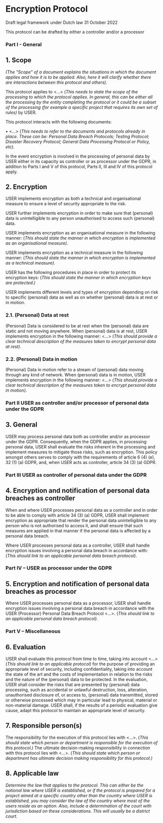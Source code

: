# Encryption Protocol

Draft legal framework under Dutch law 31 October 2022

This protocol can be drafted by either a controller and/or a processor
 
### Part I - General

## 1. Scope

*(The "Scope" of a document explains the situations in which the document applies and how it is to be applied. Also, here it will clarify whether there are interactions between this protocol and others).*

This protocol applies to <…> (*This needs to state the scope of the processing to which the protocol applies. In general, this can be either all the processing by the entity completing the protocol or it could be a subset of the processing (for example a specific project that requires its own set of rules)* by USER.

This protocol interacts with the following documents:

• <…> (*This needs to refer to the documents and protocols already in place. These can be: Personal Data Breach Protocols; Testing Protocol; Disaster Recovery Protocol; General Data Processing Protocol or Policy, etc).*

In the event encryption is involved in the processing of personal data by USER either in its capacity as controller or as processor under the GDPR, in addition to Parts I and V of this protocol, Parts II, III and IV of this protocol apply. 

## 2. Encryption 

USER implements encryption as both a technical and organisational measure to ensure a level of security appropriate to the risk.

USER further implements encryption in order to make sure that (personal) data is unintelligible to any person unauthorised to access such (personal) data.

USER implements encryption as an organisational measure in the following manner: (*This should state the manner in which encryption is implemented as an organisational measure).*

USER implements encryption as a technical measure in the following manner: (*This should state the manner in which encryption is implemented as a technical measure).*

USER has the following procedures in place in order to protect its encryption keys: (*This should state the manner in which encryption keys are protected.)*

USER implements different levels and types of encryption depending on risk to specific (personal) data as well as on whether (personal) data is at rest or in motion.

### 2.1. (Personal) Data at rest

(Personal) Data is considered to be at rest when the (personal) data are static and not moving anywhere. When (personal) data is at rest, USER implements encryption in the following manner: <…> (*This should provide a clear technical description of the measures taken to encrypt personal data at rest)*.

### 2.2. (Personal) Data in motion

(Personal) Data in motion refer to a stream of (personal) data moving through any kind of network. When (personal) data is in motion, USER implements encryption in the following manner: <…> (*This should provide a clear technical description of the measures taken to encrypt personal data in motion)*.

### Part II USER as controller and/or processor of personal data under the GDPR

## 3. General

USER may process personal data both as controller and/or as processor under the GDPR. Consequently, when the GDPR applies, in processing personal data, USER shall evaluate the risks inherent in the processing and implement measures to mitigate those risks, such as encryption. This policy amongst others serves to comply with the requirements of article 6 (4) (e), 32 (1) (a) GDPR, and, when USER acts as controller, article 34 (3) (a) GDPR.

### Part III USER as controller of personal data under the GDPR

## 4. Encryption and notification of personal data breaches as controller

When and where USER processes personal data as a controller and in order to be able to comply with article 34 (3) (a) GDPR, USER shall implement encryption as appropriate that render the personal data unintelligible to any person who is not authorised to access it, and shall ensure that such measures are applied in that manner if the personal data is affected by a personal data breach.

Where USER processes personal data as a controller, USER shall handle encryption issues involving a personal data breach in accordance with: (*This should link to an applicable personal data breach protocol)*.

### Part IV – USER as processor under the GDPR

## 5. Encryption and notification of personal data breaches as processor

Where USER processes personal data as a processor, USER shall handle encryption issues involving a personal data breach in accordance with the USER (Processor) Personal Data Breach Protocol <…>. (*This should link to an applicable personal data breach protocol)*.

### Part V – Miscellaneous

## 6. Evaluation

USER shall evaluate this protocol from time to time, taking into account <…> (*This should link to an applicable protocol)* for the purpose of providing an appropriate level of security, including confidentiality, taking into account the state of the art and the costs of implementation in relation to the risks and the nature of the (personal) data to be protected. In the evaluation, USER shall consider the risks that are presented by (personal) data processing, such as accidental or unlawful destruction, loss, alteration, unauthorised disclosure of, or access to, (personal) data transmitted, stored or otherwise processed which may in particular lead to physical, material or non-material damage.
USER shall, if the results of a periodic evaluation give cause, adapt this protocol to maintain an appropriate level of security.

## 7. Responsible person(s)

The responsibility for the execution of this protocol lies with <…>. (*This should state which person or department is responsible for the execution of this protocol.)*
The ultimate decision-making responsibility in connection with this protocol lies with <…>. (*This should state which person or department has ultimate decision making responsibility for this protocol.)*

## 8. Applicable law

*Determine the law that applies to the protocol. This can either be the national law where USER is established, or if the protocol is prepared for a project aimed at a specific country other than the country where USER is established, you may consider the law of the country where most of the users reside as an option. Also, include a determination of the court with jurisdiction based on these considerations. This will usually be a district court.*
